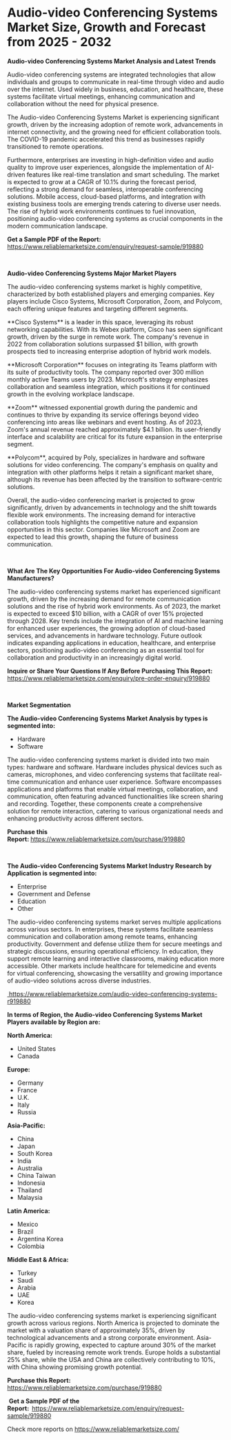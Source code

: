 <p><h1>Audio-video Conferencing Systems Market Size, Growth and Forecast from 2025 - 2032</h1></p><p><strong>Audio-video Conferencing Systems Market Analysis and Latest Trends</strong></p>
<p><p>Audio-video conferencing systems are integrated technologies that allow individuals and groups to communicate in real-time through video and audio over the internet. Used widely in business, education, and healthcare, these systems facilitate virtual meetings, enhancing communication and collaboration without the need for physical presence. </p><p>The Audio-video Conferencing Systems Market is experiencing significant growth, driven by the increasing adoption of remote work, advancements in internet connectivity, and the growing need for efficient collaboration tools. The COVID-19 pandemic accelerated this trend as businesses rapidly transitioned to remote operations. </p><p>Furthermore, enterprises are investing in high-definition video and audio quality to improve user experiences, alongside the implementation of AI-driven features like real-time translation and smart scheduling. The market is expected to grow at a CAGR of 10.1% during the forecast period, reflecting a strong demand for seamless, interoperable conferencing solutions. Mobile access, cloud-based platforms, and integration with existing business tools are emerging trends catering to diverse user needs. The rise of hybrid work environments continues to fuel innovation, positioning audio-video conferencing systems as crucial components in the modern communication landscape.</p></p>
<p><strong>Get a Sample PDF of the Report:&nbsp;</strong> <a href="https://www.reliablemarketsize.com/enquiry/request-sample/919880?utm_campaign=2759&utm_medium=2&utm_source=Github&utm_content=ia&utm_term=11032025&utm_id=audio-video-conferencing-systems">https://www.reliablemarketsize.com/enquiry/request-sample/919880</a></p>
<p>&nbsp;</p>
<p><strong>Audio-video Conferencing Systems Major Market Players</strong></p>
<p><p>The audio-video conferencing systems market is highly competitive, characterized by both established players and emerging companies. Key players include Cisco Systems, Microsoft Corporation, Zoom, and Polycom, each offering unique features and targeting different segments.</p><p>**Cisco Systems** is a leader in this space, leveraging its robust networking capabilities. With its Webex platform, Cisco has seen significant growth, driven by the surge in remote work. The company's revenue in 2022 from collaboration solutions surpassed $1 billion, with growth prospects tied to increasing enterprise adoption of hybrid work models.</p><p>**Microsoft Corporation** focuses on integrating its Teams platform with its suite of productivity tools. The company reported over 300 million monthly active Teams users by 2023. Microsoft's strategy emphasizes collaboration and seamless integration, which positions it for continued growth in the evolving workplace landscape.</p><p>**Zoom** witnessed exponential growth during the pandemic and continues to thrive by expanding its service offerings beyond video conferencing into areas like webinars and event hosting. As of 2023, Zoom's annual revenue reached approximately $4.1 billion. Its user-friendly interface and scalability are critical for its future expansion in the enterprise segment.</p><p>**Polycom**, acquired by Poly, specializes in hardware and software solutions for video conferencing. The company's emphasis on quality and integration with other platforms helps it retain a significant market share, although its revenue has been affected by the transition to software-centric solutions.</p><p>Overall, the audio-video conferencing market is projected to grow significantly, driven by advancements in technology and the shift towards flexible work environments. The increasing demand for interactive collaboration tools highlights the competitive nature and expansion opportunities in this sector. Companies like Microsoft and Zoom are expected to lead this growth, shaping the future of business communication.</p></p>
<p>&nbsp;</p>
<p><strong>What Are The Key Opportunities For Audio-video Conferencing Systems Manufacturers?</strong></p>
<p><p>The audio-video conferencing systems market has experienced significant growth, driven by the increasing demand for remote communication solutions and the rise of hybrid work environments. As of 2023, the market is expected to exceed $10 billion, with a CAGR of over 15% projected through 2028. Key trends include the integration of AI and machine learning for enhanced user experiences, the growing adoption of cloud-based services, and advancements in hardware technology. Future outlook indicates expanding applications in education, healthcare, and enterprise sectors, positioning audio-video conferencing as an essential tool for collaboration and productivity in an increasingly digital world.</p></p>
<p><strong>Inquire or Share Your Questions If Any Before Purchasing This Report:</strong> <a href="https://www.reliablemarketsize.com/enquiry/pre-order-enquiry/919880?utm_campaign=2759&utm_medium=2&utm_source=Github&utm_content=ia&utm_term=11032025&utm_id=audio-video-conferencing-systems">https://www.reliablemarketsize.com/enquiry/pre-order-enquiry/919880</a></p>
<p>&nbsp;</p>
<p><strong>Market Segmentation</strong></p>
<p><strong>The Audio-video Conferencing Systems Market Analysis by types is segmented into:</strong></p>
<p><ul><li>Hardware</li><li>Software</li></ul></p>
<p><p>The audio-video conferencing systems market is divided into two main types: hardware and software. Hardware includes physical devices such as cameras, microphones, and video conferencing systems that facilitate real-time communication and enhance user experience. Software encompasses applications and platforms that enable virtual meetings, collaboration, and communication, often featuring advanced functionalities like screen sharing and recording. Together, these components create a comprehensive solution for remote interaction, catering to various organizational needs and enhancing productivity across different sectors.</p></p>
<p><strong>Purchase this Report:&nbsp;</strong><a href="https://www.reliablemarketsize.com/purchase/919880?utm_campaign=2759&utm_medium=2&utm_source=Github&utm_content=ia&utm_term=11032025&utm_id=audio-video-conferencing-systems">https://www.reliablemarketsize.com/purchase/919880</a></p>
<p>&nbsp;</p>
<p><strong>The Audio-video Conferencing Systems Market Industry Research by Application is segmented into:</strong></p>
<p><ul><li>Enterprise</li><li>Government and Defense</li><li>Education</li><li>Other</li></ul></p>
<p><p>The audio-video conferencing systems market serves multiple applications across various sectors. In enterprises, these systems facilitate seamless communication and collaboration among remote teams, enhancing productivity. Government and defense utilize them for secure meetings and strategic discussions, ensuring operational efficiency. In education, they support remote learning and interactive classrooms, making education more accessible. Other markets include healthcare for telemedicine and events for virtual conferencing, showcasing the versatility and growing importance of audio-video solutions across diverse industries.</p></p>
<p><a href="https://www.reliablemarketsize.com/audio-video-conferencing-systems-r919880?utm_campaign=2759&utm_medium=2&utm_source=Github&utm_content=ia&utm_term=11032025&utm_id=audio-video-conferencing-systems">&nbsp;https://www.reliablemarketsize.com/audio-video-conferencing-systems-r919880</a></p>
<p><strong>In terms of Region, the Audio-video Conferencing Systems Market Players available by Region are:</strong></p>
<p>
    <p> <strong> North America: </strong>
        <ul>
            <li>United States</li>
            <li>Canada</li>
        </ul>
        </p> 
    <p> <strong> Europe: </strong>
        <ul>
            <li>Germany</li>
            <li>France</li>
            <li>U.K.</li>
            <li>Italy</li>
            <li>Russia</li>
        </ul>
        </p> 
    <p> <strong> Asia-Pacific: </strong>
        <ul>
            <li>China</li>
            <li>Japan</li>
            <li>South Korea</li>
            <li>India</li>
            <li>Australia</li>
            <li>China Taiwan</li>
            <li>Indonesia</li>
            <li>Thailand</li>
            <li>Malaysia</li>
        </ul>
        </p> 
    <p> <strong> Latin America: </strong>
        <ul>
            <li>Mexico</li>
            <li>Brazil</li>
            <li>Argentina Korea</li>
            <li>Colombia</li>
        </ul>
        </p> 
    <p> <strong> Middle East & Africa: </strong>
        <ul>
            <li>Turkey</li>
            <li>Saudi</li>
            <li>Arabia</li>
            <li>UAE</li>
            <li>Korea</li>
        </ul>
    </p>
    </p>
<p><p>The audio-video conferencing systems market is experiencing significant growth across various regions. North America is projected to dominate the market with a valuation share of approximately 35%, driven by technological advancements and a strong corporate environment. Asia-Pacific is rapidly growing, expected to capture around 30% of the market share, fueled by increasing remote work trends. Europe holds a substantial 25% share, while the USA and China are collectively contributing to 10%, with China showing promising growth potential.</p></p>
<p><strong>Purchase this Report: </strong><a href="https://www.reliablemarketsize.com/purchase/919880?utm_campaign=2759&utm_medium=2&utm_source=Github&utm_content=ia&utm_term=11032025&utm_id=audio-video-conferencing-systems">https://www.reliablemarketsize.com/purchase/919880</a></p>
<p>&nbsp;<strong>Get a Sample PDF of the Report:&nbsp;&nbsp;</strong><a href="https://www.reliablemarketsize.com/enquiry/request-sample/919880?utm_campaign=2759&utm_medium=2&utm_source=Github&utm_content=ia&utm_term=11032025&utm_id=audio-video-conferencing-systems">https://www.reliablemarketsize.com/enquiry/request-sample/919880</a></p>
<p><strong></strong></p>
<p>Check more reports on <a href="https://www.reliablemarketsize.com/?utm_campaign=2759&utm_medium=2&utm_source=Github&utm_content=ia&utm_term=11032025&utm_id=audio-video-conferencing-systems">https://www.reliablemarketsize.com/</a></p>
